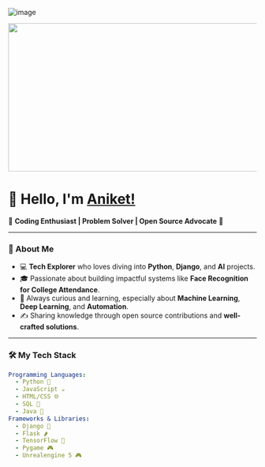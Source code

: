 ![image](https://github.com/user-attachments/assets/31cba03f-d905-43fa-a70a-a24713f5940f)<!-- Welcome Section -->
<div align="center">
  <img src="https://media.giphy.com/media/3oEduW4DXB2HqIsCJq/giphy.gif" width="600" height="300"/>
</div>

# 👋 Hello, I'm [Aniket!](https://github.com/ShadowAniket)

🌟 **Coding Enthusiast | Problem Solver | Open Source Advocate** 🌟

---

### 🚀 About Me
- 💻 **Tech Explorer** who loves diving into **Python**, **Django**, and **AI** projects.
- 🎓 Passionate about building impactful systems like **Face Recognition for College Attendance**.
- 📖 Always curious and learning, especially about **Machine Learning**, **Deep Learning**, and **Automation**.
- ✍️ Sharing knowledge through open source contributions and **well-crafted solutions**.
  
---

### 🛠️ My Tech Stack
```yaml
Programming Languages: 
  - Python 🐍
  - JavaScript ☕
  - HTML/CSS 🌐
  - SQL 💾
  - Java 🧋
Frameworks & Libraries:
  - Django 🚀
  - Flask 🌶️
  - TensorFlow 🤖
  - Pygame 🎮
  - Unrealengine 5 🎮
